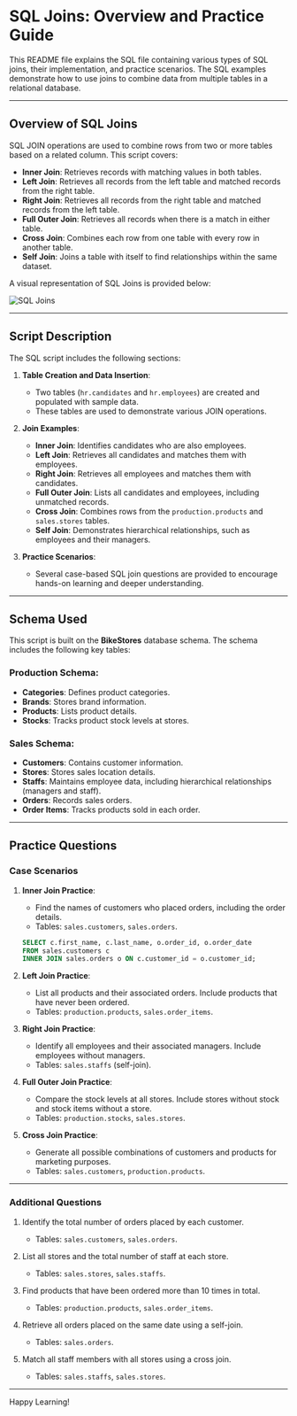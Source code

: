 # SQL Joins: Overview and Practice Guide

This README file explains the SQL file containing various types of SQL joins, their implementation, and practice scenarios. The SQL examples demonstrate how to use joins to combine data from multiple tables in a relational database.

---

## Overview of SQL Joins

SQL JOIN operations are used to combine rows from two or more tables based on a related column. This script covers:

- **Inner Join**: Retrieves records with matching values in both tables.
- **Left Join**: Retrieves all records from the left table and matched records from the right table.
- **Right Join**: Retrieves all records from the right table and matched records from the left table.
- **Full Outer Join**: Retrieves all records when there is a match in either table.
- **Cross Join**: Combines each row from one table with every row in another table.
- **Self Join**: Joins a table with itself to find relationships within the same dataset.

A visual representation of SQL Joins is provided below:

![SQL Joins](img/SQL_Joins.jpg)

---

## Script Description

The SQL script includes the following sections:

1. **Table Creation and Data Insertion**:
    - Two tables (`hr.candidates` and `hr.employees`) are created and populated with sample data.
    - These tables are used to demonstrate various JOIN operations.

2. **Join Examples**:
    - **Inner Join**: Identifies candidates who are also employees.
    - **Left Join**: Retrieves all candidates and matches them with employees.
    - **Right Join**: Retrieves all employees and matches them with candidates.
    - **Full Outer Join**: Lists all candidates and employees, including unmatched records.
    - **Cross Join**: Combines rows from the `production.products` and `sales.stores` tables.
    - **Self Join**: Demonstrates hierarchical relationships, such as employees and their managers.

3. **Practice Scenarios**:
    - Several case-based SQL join questions are provided to encourage hands-on learning and deeper understanding.

---

## Schema Used

This script is built on the **BikeStores** database schema. The schema includes the following key tables:

### Production Schema:
- **Categories**: Defines product categories.
- **Brands**: Stores brand information.
- **Products**: Lists product details.
- **Stocks**: Tracks product stock levels at stores.

### Sales Schema:
- **Customers**: Contains customer information.
- **Stores**: Stores sales location details.
- **Staffs**: Maintains employee data, including hierarchical relationships (managers and staff).
- **Orders**: Records sales orders.
- **Order Items**: Tracks products sold in each order.

---

## Practice Questions

### Case Scenarios

1. **Inner Join Practice**:
    - Find the names of customers who placed orders, including the order details.
    - Tables: `sales.customers`, `sales.orders`.

    ```sql
    SELECT c.first_name, c.last_name, o.order_id, o.order_date
    FROM sales.customers c
    INNER JOIN sales.orders o ON c.customer_id = o.customer_id;
    ```

2. **Left Join Practice**:
    - List all products and their associated orders. Include products that have never been ordered.
    - Tables: `production.products`, `sales.order_items`.

3. **Right Join Practice**:
    - Identify all employees and their associated managers. Include employees without managers.
    - Tables: `sales.staffs` (self-join).

4. **Full Outer Join Practice**:
    - Compare the stock levels at all stores. Include stores without stock and stock items without a store.
    - Tables: `production.stocks`, `sales.stores`.

5. **Cross Join Practice**:
    - Generate all possible combinations of customers and products for marketing purposes.
    - Tables: `sales.customers`, `production.products`.

---

### Additional Questions

1. Identify the total number of orders placed by each customer.
    - Tables: `sales.customers`, `sales.orders`.

2. List all stores and the total number of staff at each store.
    - Tables: `sales.stores`, `sales.staffs`.

3. Find products that have been ordered more than 10 times in total.
    - Tables: `production.products`, `sales.order_items`.

4. Retrieve all orders placed on the same date using a self-join.
    - Tables: `sales.orders`.

5. Match all staff members with all stores using a cross join.
    - Tables: `sales.staffs`, `sales.stores`.

---

Happy Learning! 

